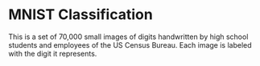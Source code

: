 # MNIST Classification

This is a set of 70,000 small images of digits handwritten by high school students and employees of the US Census Bureau. Each image is labeled with the digit it represents.


